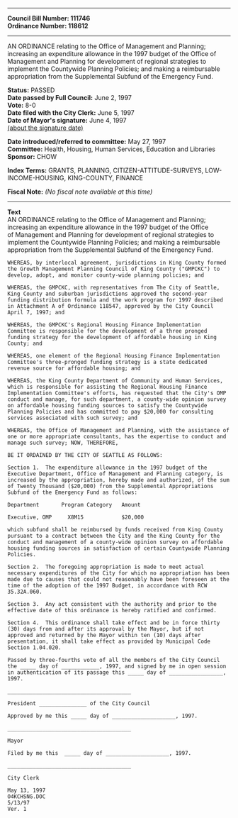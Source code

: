 * * * * *  
  
**Council Bill Number: [](#h0)[](#h2)111746**   
**Ordinance Number: 118612**  
  
* * * * *  
  
AN ORDINANCE relating to the Office of Management and Planning; increasing an expenditure allowance in the 1997 budget of the Office of Management and Planning for development of regional strategies to implement the Countywide Planning Policies; and making a reimbursable appropriation from the Supplemental Subfund of the Emergency Fund.  
  
**Status:** PASSED   
**Date passed by Full Council:** June 2, 1997   
**Vote:** 8-0   
**Date filed with the City Clerk:** June 5, 1997   
**Date of Mayor's signature:** June 4, 1997   
[(about the signature date)](/~public/approvaldate.htm)   
  
  
**Date introduced/referred to committee:** May 27, 1997   
**Committee:** Health, Housing, Human Services, Education and Libraries   
**Sponsor:** CHOW   
  
**Index Terms:** GRANTS, PLANNING, CITIZEN-ATTITUDE-SURVEYS, LOW-INCOME-HOUSING, KING-COUNTY, FINANCE  
  
**Fiscal Note:** *(No fiscal note available at this time)*  
  
* * * * *  
  
**Text**  
    AN ORDINANCE relating to the Office of Management and Planning;  
    increasing an expenditure allowance in the 1997 budget of the Office  
    of Management and Planning for development of regional strategies to  
    implement the Countywide Planning Policies; and making a reimbursable  
    appropriation from the Supplemental Subfund of the Emergency Fund.  
  
    WHEREAS, by interlocal agreement, jurisdictions in King County formed  
    the Growth Management Planning Council of King County ("GMPCKC") to  
    develop, adopt, and monitor county-wide planning policies; and  
  
    WHEREAS, the GMPCKC, with representatives from The City of Seattle,  
    King County and suburban jurisdictions approved the second-year  
    funding distribution formula and the work program for 1997 described  
    in Attachment A of Ordinance 118547, approved by the City Council  
    April 7, 1997; and  
  
    WHEREAS, the GMPCKC's Regional Housing Finance Implementation  
    Committee is responsible for the development of a three pronged  
    funding strategy for the development of affordable housing in King  
    County; and  
  
    WHEREAS, one element of the Regional Housing Finance Implementation  
    Committee's three-pronged funding strategy is a state dedicated  
    revenue source for affordable housing; and  
  
    WHEREAS, the King County Department of Community and Human Services,  
    which is responsible for assisting the Regional Housing Finance  
    Implementation Committee's efforts, has requested that the City's OMP  
    conduct and manage, for such department, a county-wide opinion survey  
    on affordable housing funding sources to satisfy the Countywide  
    Planning Policies and has committed to pay $20,000 for consulting  
    services associated with such survey; and  
  
    WHEREAS, the Office of Management and Planning, with the assistance of  
    one or more appropriate consultants, has the expertise to conduct and  
    manage such survey; NOW, THEREFORE,  
  
    BE IT ORDAINED BY THE CITY OF SEATTLE AS FOLLOWS:  
  
    Section 1.  The expenditure allowance in the 1997 budget of the  
    Executive Department, Office of Management and Planning category, is  
    increased by the appropriation, hereby made and authorized, of the sum  
    of Twenty Thousand ($20,000) from the Supplemental Appropriations  
    Subfund of the Emergency Fund as follows:  
  
    Department       Program Category   Amount  
  
    Executive, OMP     X8M15            $20,000  
  
    which subfund shall be reimbursed by funds received from King County  
    pursuant to a contract between the City and the King County for the  
    conduct and management of a county-wide opinion survey on affordable  
    housing funding sources in satisfaction of certain Countywide Planning  
    Policies.  
  
    Section 2.  The foregoing appropriation is made to meet actual  
    necessary expenditures of the City for which no appropriation has been  
    made due to causes that could not reasonably have been foreseen at the  
    time of the adoption of the 1997 Budget, in accordance with RCW  
    35.32A.060.  
  
    Section 3.  Any act consistent with the authority and prior to the  
    effective date of this ordinance is hereby ratified and confirmed.  
  
    Section 4.  This ordinance shall take effect and be in force thirty  
    (30) days from and after its approval by the Mayor, but if not  
    approved and returned by the Mayor within ten (10) days after  
    presentation, it shall take effect as provided by Municipal Code  
    Section 1.04.020.  
  
    Passed by three-fourths vote of all the members of the City Council  
    the _____ day of ____________, 1997, and signed by me in open session  
    in authentication of its passage this _____ day of _________________,  
    1997.  
  
    _______________________________________  
  
    President _______________ of the City Council  
  
    Approved by me this _____ day of ____________________, 1997.  
  
    _______________________________________  
  
    Mayor  
  
    Filed by me this  _____ day of ____________________, 1997.  
  
    _______________________________________  
  
    City Clerk  
  
    May 13, 1997  
    O4KCHSNG.DOC  
    5/13/97  
    Ver. 1  
